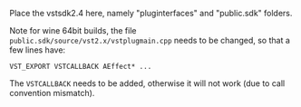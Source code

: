 Place the vstsdk2.4 here, namely "pluginterfaces" and "public.sdk" folders.

Note for wine 64bit builds, the file `public.sdk/source/vst2.x/vstplugmain.cpp` needs to be changed, so that a few lines have:

```
VST_EXPORT VSTCALLBACK AEffect* ...
```

The `VSTCALLBACK` needs to be added, otherwise it will not work (due to call convention mismatch).
